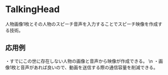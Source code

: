 # TalkingHead
人物画像1枚とその人物のスピーチ音声を入力することでスピーチ映像を作成する技術。

## 応用例
・すでにこの世に存在しない人物の画像と音声から映像が作成できる。 \n
・画像1枚と音声があれば良いので、動画を送信する際の通信容量を削減できる。
